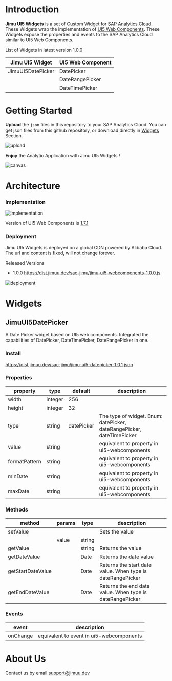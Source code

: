 # Introduction

**Jimu UI5 Widgets** is a set of Custom Widget for [SAP Analytics Cloud](https://www.sap.com/products/technology-platform/cloud-analytics.html).
These Widgets wrap the implementation of [UI5 Web Components](https://sap.github.io/ui5-webcomponents/).
These Widgets expose the properties and events to the SAP Analytics Cloud similar to UI5 Web Components.

List of Widgets in latest version 1.0.0

| Jimu UI5 Widget | UI5 Web Component |
| --- | --- |
| JimuUI5DatePicker | DatePicker |
| | DateRangePicker |
| | DateTimePicker |

# Getting Started

**Upload** the `json` files in this repository to your SAP Analytics Cloud. You can get json files from this github repository, or download directly in [Widgets](#Widgets) Section.

![upload](https://dist.jimuu.dev/sac-jimu/wiki/upload.png "upload")

**Enjoy** the Analytic Application with Jimu UI5 Widgets !

![canvas](https://dist.jimuu.dev/sac-jimu/wiki/canvas.png "canvas")

# Architecture

### Implementation

![implementation](https://dist.jimuu.dev/sac-jimu/wiki/canvas.png "implementation")

Version of UI5 Web Components is [1.7.1](https://www.npmjs.com/package/@ui5/webcomponents/v/1.7.1)

### Deployment

Jimu UI5 Widgets is deployed on a global CDN powered by Alibaba Cloud.
The url and content is fixed, will not change forever.

Released Versions


* 1.0.0 https://dist.jimuu.dev/sac-jimu/jimu-ui5-webcomponents-1.0.0.js

![deployment](https://dist.jimuu.dev/sac-jimu/wiki/canvas.png "deployment")

# Widgets

## JimuUI5DatePicker

A Date Picker widget based on UI5 web components. Integrated the capabilities of DatePicker, DateTimePicker, DateRangePicker in one.

### Install

<https://dist.jimuu.dev/sac-jimu/jimu-ui5-datepicker-1.0.1.json>

### Properties

| property | type | default | description |
| --- | --- | --- | --- |
| width | integer | 256 |  |
| height | integer | 32 |  |
| type | string | datePicker | The type of widget. Enum: datePicker, dateRangePicker, dateTimePicker |
| value | string |  | equivalent to property in ui5-webcomponents |
| formatPattern | string |  | equivalent to property in ui5-webcomponents |
| minDate | string |  | equivalent to property in ui5-webcomponents |
| maxDate | string |  | equivalent to property in ui5-webcomponents |
### Methods

| method | params | type | description |
| --- | --- | --- | --- |
| setValue |  |  | Sets the value |
| | value | string |  |
| getValue |  | string | Returns the value |
| getDateValue |  | Date | Returns the date value |
| getStartDateValue |  | Date | Returns the start date value. When type is dateRangePicker |
| getEndDateValue |  | Date | Returns the end date value. When type is dateRangePicker |
### Events

| event | description |
| --- | --- |
| onChange | equivalent to event in ui5-webcomponents |

# About Us

Contact us by email <support@jimuu.dev>
